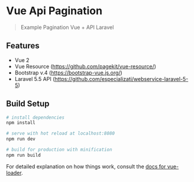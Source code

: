 # Vue Api Pagination

> Example Pagination Vue + API Laravel


## Features

- Vue 2
- Vue Resource (https://github.com/pagekit/vue-resource/)
- Bootstrap v.4 (https://bootstrap-vue.js.org/)
- Laravel 5.5 API (https://github.com/especializati/webservice-laravel-5-5)


## Build Setup

``` bash
# install dependencies
npm install

# serve with hot reload at localhost:8080
npm run dev

# build for production with minification
npm run build
```

For detailed explanation on how things work, consult the [docs for vue-loader](http://vuejs.github.io/vue-loader).
